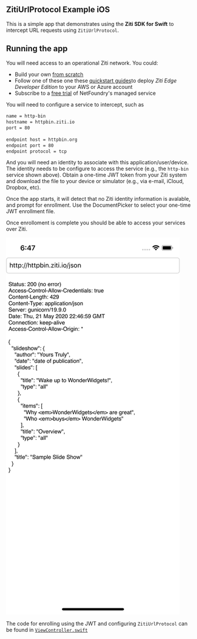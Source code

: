 ## ZitiUrlProtocol Example iOS 

This is a simple app that demonstrates using the __Ziti SDK for Swift__ to intercept URL requests using `ZitiUrlProtocol`.

## Running the app
You will need access to an operational Ziti network.  You could:
* Build your own [from scratch](https://github.com/openziti/ziti-cmd/blob/master/doc/003-local-deploy.md)
* Follow one of these one these [quickstart guides](https://openziti.github.io/ziti/quickstarts/networks-overview.html)to deploy _Ziti Edge Developer Edition_ to your AWS or Azure account 
* Subscribe to a [free trial](https://nfconsole.io/login) of NetFoundry's managed service

You will need to configure a service to intercept, such as
```
name = http-bin
hostname = httpbin.ziti.io
port = 80

endpoint host = httpbin.org
endpoint port = 80
endpoint protocol = tcp
```

And you will need an identity to associate with this application/user/device.  The identity needs to be configure to access the service (e.g., the `http-bin` service shown above). Obtain a one-time JWT token from your Ziti system and download the file to your device or simulator (e.g., via e-mail, iCloud, Dropbox, etc).

Once the app starts, it will detect that no Ziti identity information is avalable, and prompt for enrollment.  Use the DocumentPicker to select your one-time JWT enrollment file.

Once enrolloment is complete you should be able to access your services over Ziti.

![httpbin](doc/httpbin.png)

The code for enrolling using the JWT and configuring `ZitiUrlProtocol` can be found in [`ViewController.swift`](ViewController.swift)

